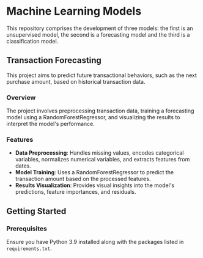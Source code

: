 # Machine Learning Models

This repository comprises the development of three models: the first is an unsupervised model, the second is a forecasting model and the third is a classification model.

## Transaction Forecasting

This project aims to predict future transactional behaviors, such as the next purchase amount, based on historical transaction data.

### Overview

The project involves preprocessing transaction data, training a forecasting model using a RandomForestRegressor, and visualizing the results to interpret the model's performance.

### Features

- **Data Preprocessing**: Handles missing values, encodes categorical variables, normalizes numerical variables, and extracts features from dates.
- **Model Training**: Uses a RandomForestRegressor to predict the transaction amount based on the processed features.
- **Results Visualization**: Provides visual insights into the model's predictions, feature importances, and residuals.

## Getting Started

### Prerequisites

Ensure you have Python 3.9 installed along with the packages listed in `requirements.txt`.
